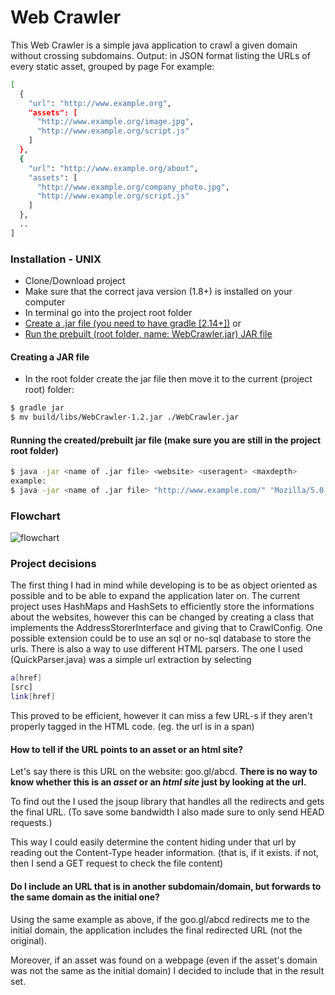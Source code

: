 # Web Crawler

This Web Crawler is a simple java application to crawl a given domain without crossing subdomains.
Output: in JSON format listing the URLs of every static asset, grouped by page
For example:
```sh
[
  {
    "url": "http://www.example.org",
    "assets": [
      "http://www.example.org/image.jpg",
      "http://www.example.org/script.js"
    ]
  },
  {
    "url": "http://www.example.org/about",
    "assets": [
      "http://www.example.org/company_photo.jpg",
      "http://www.example.org/script.js"
    ]
  },
  ..
]
```

### Installation - UNIX
  - Clone/Download project
  - Make sure that the correct java version (1.8+) is installed on your computer
  - In terminal go into the project root folder
  - [Create a .jar file (you need to have gradle [2.14+])](#creating-a-jar-file) or
  - [Run the prebuilt (root folder, name: WebCrawler.jar) JAR file](#running-the-createdprebuilt-jar-file-make-sure-you-are-still-in-the-project-root-folder)

#### Creating a JAR file
  - In the root folder create the jar file then move it to the current (project root) folder:

```sh
$ gradle jar
$ mv build/libs/WebCrawler-1.2.jar ./WebCrawler.jar
```

#### Running the created/prebuilt jar file (make sure you are still in the project root folder)
```sh
$ java -jar <name of .jar file> <website> <useragent> <maxdepth>
example:
$ java -jar <name of .jar file> "http://www.example.com/" "Mozilla/5.0 (Windows NT 6.1) AppleWebKit/537.36 (KHTML, like Gecko) Chrome/41.0.2228.0 Safari/537.36" 2
```

### Flowchart
![flowchart](https://raw.githubusercontent.com/velvetz7/WebCrawler/master/flowchart.png)

### Project decisions
The first thing I had in mind while developing is to be as object oriented as possible and to be able to expand the application later on. 
The current project uses HashMaps and HashSets to efficiently store the informations about the websites, 
however this can be changed by creating a class that implements the AddressStorerInterface and giving that to CrawlConfig. 
One possible extension could be to use an sql or no-sql database to store the urls.
There is also a way to use different HTML parsers. The one I used (QuickParser.java) was a simple url extraction by selecting
```sh
a[href]
[src]
link[href]
```
This proved to be efficient, however it can miss a few URL-s if they aren't properly tagged in the HTML code. (eg. the url is in a span)

#### How to tell if the URL points to an asset or an html site?
Let's say there is this URL on the website: goo.gl/abcd.
**There is no way to know whether this is an *asset* or an *html site* just by looking at the url.**

To find out the I used the jsoup library that handles all the redirects and gets the final URL. (To save some bandwidth I also made sure to only send HEAD requests.)

This way I could easily determine the content hiding under that url by reading out the Content-Type header information. 
(that is, if it exists. if not, then I send a GET request to check the file content)

#### Do I include an URL that is in another subdomain/domain, but forwards to the same domain as the initial one?
Using the same example as above, if the goo.gl/abcd redirects me to the initial domain, the application includes the final redirected URL (not the original).

Moreover, if an asset was found on a webpage (even if the asset's domain was not the same as the initial domain) I decided to include that in the result set.